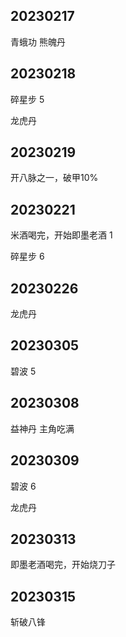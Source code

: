 ## 20230217
青蛾功
熊魄丹

## 20230218
碎星步 5

龙虎丹

## 20230219
开八脉之一，破甲10%

## 20230221
米酒喝完，开始即墨老酒 1

碎星步 6

## 20230226
龙虎丹

## 20230305
碧波 5

## 20230308
益神丹 主角吃满

## 20230309
碧波 6

龙虎丹

## 20230313
即墨老酒喝完，开始烧刀子

## 20230315
斩破八锋